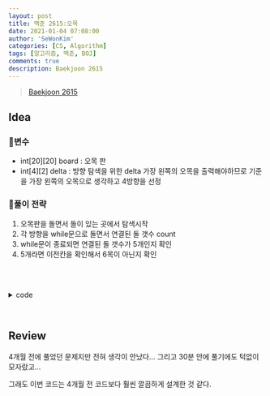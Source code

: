 ```yaml
---
layout: post
title: 백준 2615:오목
date: 2021-01-04 07:08:00
author: 'SeWonKim'
categories: [CS, Algorithm]
tags: [알고리즘, 백준, BOJ]
comments: true
description: Baekjoon 2615
---
```


> [Baekjoon 2615](https://www.acmicpc.net/problem/2615)

## Idea

### 🥚변수

- int[20][20] board : 오목 판
- int[4][2] delta : 방향 탐색을 위한 delta 가장 왼쪽의 오목을 출력해야하므로 기준을 가장 왼쪽의 오목으로 생각하고 4방향을 선정

### 🍳풀이 전략

1. 오목판을 돌면서 돌이 있는 곳에서 탐색시작
2. 각 방향을 while문으로 돌면서 연결된 돌 갯수 count
3. while문이 종료되면 연결된 돌 갯수가 5개인지 확인
4. 5개라면 이전칸을 확인해서 6목이 아닌지 확인

&nbsp;  
&nbsp;

<details>
<summary>code</summary>
<div markdown="1">

```java
import java.io.*;
import java.util.*;

public class Main {

    static int answer, answerR, answerC;
    static int n = 19;   // board의 크기
    static int[][] delta = { {1, 0}, {0, 1}, {-1, 1}, {1, 1} };

    public static void main(String[] args) throws Exception {
        BufferedReader br = new BufferedReader(new InputStreamReader(System.in));
        StringTokenizer st = null;

        int[][] board = new int[n+1][n+1];
        for (int i = 1; i <= n; i++) {
            st = new StringTokenizer(br.readLine(), " ");
            for (int j = 1; j <= n; j++) {
                board[i][j] = Integer.parseInt(st.nextToken());
            }
        }

        for(int i=1; i<=n; i++) {
            for(int j=1; j<=n; j++) {
                if(board[i][j] != 0 && find(i, j, board[i][j],  board)) {
                    System.out.println(answer);
                    System.out.println(answerR + " " + answerC);
                    return;
                }
            }
        }
        System.out.println(answer);
    }

    public static boolean find(int r, int c, int color, int[][] board) {
        for(int k=0; k<4; k++) {    // 가로, 세로, 대각선우상, 대각선우하
            // init
            int nr = r;
            int nc = c;
            int count = 1;

            // 한 방향으로 쭉 탐색
            while(true) {
                nr += delta[k][0];
                nc += delta[k][1];

                // 범위 내에 있고, 같은 색 돌일 경우
                if(nr > 0 && nr <= n && nc > 0 && nc <= n && board[nr][nc] == color) {
                    count++;
                }
                else break;
            }

            if(count == 5 && checkBack(r - delta[k][0], c - delta[k][1], color, board)) {
                answer = color;
                answerR = r;
                answerC = c;
                return true;
            }
        }
        return false;
    }

    public static boolean checkBack(int r, int c, int color, int[][] board) {
        // 한 칸 뒤쪽을 확인해서 정확히 오목인지 확인
        if(r > 0 && r <= n && c > 0 && c <= n && board[r][c] == color)  return false;
        return true;
    }
}

```

</div>
</details>

&nbsp;

## Review

4개월 전에 풀었던 문제지만 전혀 생각이 안났다... 그리고 30분 안에 풀기에도 턱없이 모자랐고...

그래도 이번 코드는 4개월 전 코드보다 훨씬 깔끔하게 설계한 것 같다.

&nbsp;  
&nbsp;
